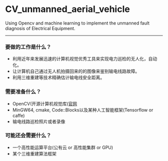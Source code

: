 # CV_unmanned_aerial_vehicle
Using Opencv and machine learning to implement the unmanned fault diagnosis of Electrical Equipment.

***

### 要做的工作是什么？

* 利用近年来发展迅速的计算机视觉优秀工具来实现电力巡检的无人化，自动化。
* 让计算机自己通过无人机拍摄回来的的图像来鉴别输电线路故障。
* 利用三维重建等技术精确估计输电线安全距离。

### 需要准备什么？

* OpenCV(开源计算机视觉库)[官网](https://github.com/Itseez/opencv)
* MinGW64, cmake, Code::Blocks以及某种人工智能框架(Tensorflow or caffe)
* 输电线路巡检照片或者录像

### 可能还会需要什么？

* 一个高性能运算平台(公有云 or 高性能集群 or GPU)
* 某个三维重建算法框架
